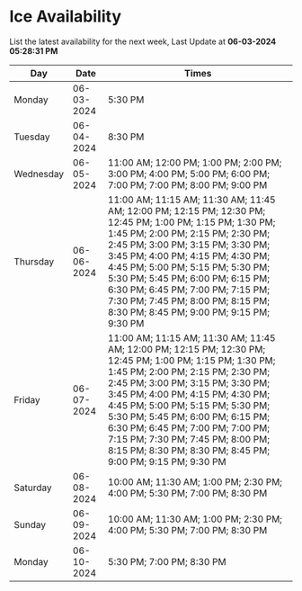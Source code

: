 # Ice Availability

List the latest availability for the next week, Last Update at **06-03-2024 05:28:31 PM**

| Day         | Date        | Times       |
| ----------- | ----------- | ----------- |
|Monday|06-03-2024|5:30 PM|
|Tuesday|06-04-2024|8:30 PM|
|Wednesday|06-05-2024|11:00 AM; 12:00 PM; 1:00 PM; 2:00 PM; 3:00 PM; 4:00 PM; 5:00 PM; 6:00 PM; 7:00 PM; 7:00 PM; 8:00 PM; 9:00 PM|
|Thursday|06-06-2024|11:00 AM; 11:15 AM; 11:30 AM; 11:45 AM; 12:00 PM; 12:15 PM; 12:30 PM; 12:45 PM; 1:00 PM; 1:15 PM; 1:30 PM; 1:45 PM; 2:00 PM; 2:15 PM; 2:30 PM; 2:45 PM; 3:00 PM; 3:15 PM; 3:30 PM; 3:45 PM; 4:00 PM; 4:15 PM; 4:30 PM; 4:45 PM; 5:00 PM; 5:15 PM; 5:30 PM; 5:30 PM; 5:45 PM; 6:00 PM; 6:15 PM; 6:30 PM; 6:45 PM; 7:00 PM; 7:15 PM; 7:30 PM; 7:45 PM; 8:00 PM; 8:15 PM; 8:30 PM; 8:45 PM; 9:00 PM; 9:15 PM; 9:30 PM|
|Friday|06-07-2024|11:00 AM; 11:15 AM; 11:30 AM; 11:45 AM; 12:00 PM; 12:15 PM; 12:30 PM; 12:45 PM; 1:00 PM; 1:15 PM; 1:30 PM; 1:45 PM; 2:00 PM; 2:15 PM; 2:30 PM; 2:45 PM; 3:00 PM; 3:15 PM; 3:30 PM; 3:45 PM; 4:00 PM; 4:15 PM; 4:30 PM; 4:45 PM; 5:00 PM; 5:15 PM; 5:30 PM; 5:30 PM; 5:45 PM; 6:00 PM; 6:15 PM; 6:30 PM; 6:45 PM; 7:00 PM; 7:00 PM; 7:15 PM; 7:30 PM; 7:45 PM; 8:00 PM; 8:15 PM; 8:30 PM; 8:30 PM; 8:45 PM; 9:00 PM; 9:15 PM; 9:30 PM|
|Saturday|06-08-2024|10:00 AM; 11:30 AM; 1:00 PM; 2:30 PM; 4:00 PM; 5:30 PM; 7:00 PM; 8:30 PM|
|Sunday|06-09-2024|10:00 AM; 11:30 AM; 1:00 PM; 2:30 PM; 4:00 PM; 5:30 PM; 7:00 PM; 8:30 PM|
|Monday|06-10-2024|5:30 PM; 7:00 PM; 8:30 PM|
